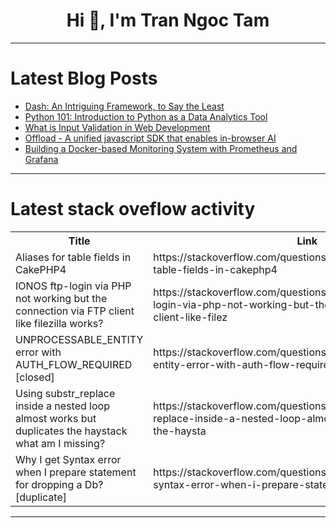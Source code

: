 <h1 align="center">Hi 👋, I'm Tran Ngoc Tam</h1>

---

# Latest Blog Posts 
<!-- BLOG-POST-LIST:START -->
- [Dash: An Intriguing Framework, to Say the Least](https://dev.to/igor1740/dash-an-intriguing-framework-to-say-the-least-31l6)
- [Python 101: Introduction to Python as a Data Analytics Tool](https://dev.to/clement_mwai/python-101-introduction-to-python-as-a-data-analytics-tool-nef)
- [What is Input Validation in Web Development](https://dev.to/carrie_luo1/what-is-input-validation-in-web-development-5b8l)
- [Offload - A unified javascript SDK that enables in-browser AI](https://dev.to/miguelaeh/offload-a-unified-javascript-sdk-that-enables-in-browser-ai-2aii)
- [Building a Docker-based Monitoring System with Prometheus and Grafana](https://dev.to/yagyandatta/building-a-docker-based-monitoring-system-with-prometheus-and-grafana-30c0)
<!-- BLOG-POST-LIST:END -->

---

# Latest stack oveflow activity
<table>
  <tr><th>Title</th><th>Link</th></tr>
  <!-- STACKOVERFLOW:START --><tr><td>Aliases for table fields in CakePHP4</td><td>https://stackoverflow.com/questions/79065403/aliases-for-table-fields-in-cakephp4</td></tr><tr><td>IONOS ftp-login via PHP not working but the connection via FTP client like filezilla works?</td><td>https://stackoverflow.com/questions/79065339/ionos-ftp-login-via-php-not-working-but-the-connection-via-ftp-client-like-filez</td></tr><tr><td>UNPROCESSABLE_ENTITY error with AUTH_FLOW_REQUIRED [closed]</td><td>https://stackoverflow.com/questions/79065047/unprocessable-entity-error-with-auth-flow-required</td></tr><tr><td>Using substr_replace inside a nested loop almost works but duplicates the haystack what am I missing?</td><td>https://stackoverflow.com/questions/79064859/using-substr-replace-inside-a-nested-loop-almost-works-but-duplicates-the-haysta</td></tr><tr><td>Why I get Syntax error when I prepare statement for dropping a Db? [duplicate]</td><td>https://stackoverflow.com/questions/79064837/why-i-get-syntax-error-when-i-prepare-statement-for-dropping-a-db</td></tr><!-- STACKOVERFLOW:END -->
</table>

---


